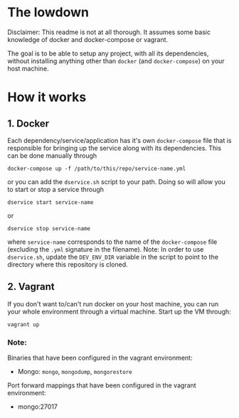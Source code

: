 # The lowdown

Disclaimer: This readme is not at all thorough. It assumes some basic knowledge of docker and docker-compose or vagrant.

The goal is to be able to setup any project, with all its dependencies, without installing anything other than `docker`
(and `docker-compose`) on your host machine.

# How it works
## 1. Docker
Each dependency/service/application has it's own `docker-compose` file that is responsible for bringing up the service
along with its dependencies. This can be done manually through
```
docker-compose up -f /path/to/this/repo/service-name.yml
```

or you can add the `dservice.sh` script to your path. Doing so will allow you to
start or stop a service through
```
dservice start service-name
```
or
```
dservice stop service-name
```
where `service-name` corresponds to the name of the `docker-compose` file (excluding the `.yml` signature in the
filename).
Note: In order to use `dservice.sh`, update the `DEV_ENV_DIR` variable in the script to point to the directory where this repository is cloned.

## 2. Vagrant
If you don't want to/can't run docker on your host machine, you can run your whole environment through a virtual
machine. Start up the VM through:
```
vagrant up
```

### Note:
Binaries that have been configured in the vagrant environment:

* Mongo: `mongo`, `mongodump`, `mongorestore`

Port forward mappings that have been configured in the vagrant environment:

* mongo:27017
